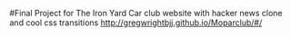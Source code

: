 #Final Project for The Iron Yard
Car club website with hacker news clone and cool css transitions
http://gregwrightbjj.github.io/Moparclub/#/
